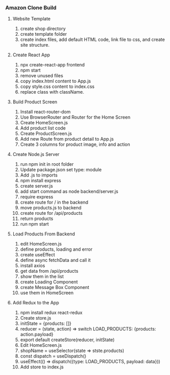 ### Amazon Clone Build

1. Website Template
   1. create shop directory
   2. create template folder
   3. create index files, add default HTML code, link file to css, and create site structure.

2. Create React App
    1. npx create-react-app frontend
    2. npm start
    3. remove unused files
    4. copy index.html content to App.js
    5. copy style.css content to index.css
    6. replace class with className.

3. Build Product Screen
   1. Install react-router-dom
   2. Use BrowserRouter and Router for the Home Screen
   3. Create HomeScreen.js
   4. Add product list code
   5. Create ProductScreen.js
   6. Add new Route from product detail to App.js
   7. Create 3 columns for product image, info and action

4. Create Node.js Server
   1. run npm init in root folder
   2. Update package.json set type: module
   3. Add .js to imports
   4. npm install express
   5. create server.js
   6. add start command as node backend/server.js
   7. require express
   8. create route for / in the backend
   9. move products.js to backend
   10. create route for /api/products
   11. return products
   12. run npm start

5. Load Products From Backend
   1. edit HomeScreen.js
   2. define products, loading and error
   3. create useEffect
   4. define async fetchData and call it
   5. install axios
   6. get data from /api/products
   7. show them in the list
   8. create Loading Component
   9. create Message Box Component
   10. use them in HomeScreen

6. Add Redux to the App
   1. npm install redux react-redux
   2. Create store.js
   3. initState = {products: []}
   4. reducer = (state, action) => switch LOAD_PRODUCTS: {products: action.payload}
   5. export default createStore(reducer, initState)
   6. Edit HomeScreen.js
   7. shopName = useSelector(state => stste.products)
   8. const dispatch = useDispatch()
   9. useEffect(() => dispatch({type: LOAD_PRODUCTS, payload: data}))
   10. Add store to index.js